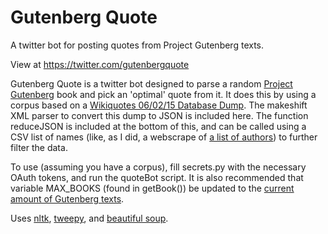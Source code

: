 # Gutenberg Quote
A twitter bot for posting quotes from Project Gutenberg texts.

View at https://twitter.com/gutenbergquote

Gutenberg Quote is a twitter bot designed to parse a random [Project Gutenberg](http://www.gutenberg.org/) 
book and pick an 'optimal' quote from it. It does this by using a corpus based on a [Wikiquotes 06/02/15 Database Dump](https://dumps.wikimedia.org/enwikiquote/20150602/).
The makeshift XML parser to convert this dump to JSON is included here. The function reduceJSON is included at the bottom of this,
and can be called using a CSV list of names (like, as I did, a webscrape of [a list of authors](https://en.wikiquote.org/wiki/Category:Authors))
to further filter the data.

To use (assuming you have a corpus), fill secrets.py with the necessary OAuth tokens, and run the quoteBot script. 
It is also recommended that variable MAX_BOOKS (found in getBook()) be updated to the 
[current amount of Gutenberg texts](http://www.gutenberg.org/dirs/GUTINDEX.ALL.iso-8859-1.txt).

Uses [nltk](https://github.com/nltk/nltk/), [tweepy](http://tweepy.readthedocs.org/en/v3.2.0/), and 
[beautiful soup](http://www.crummy.com/software/BeautifulSoup/bs4/doc/).
